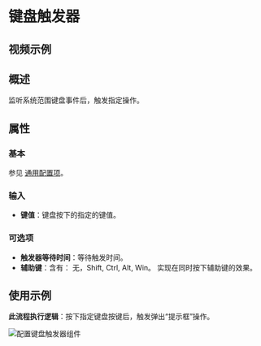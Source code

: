 # 键盘触发器

## 视频示例

## 概述

监听系统范围键盘事件后，触发指定操作。

## 属性

### 基本

参见 [通用配置项](../../Appendix/CommonConfigurationItems.md)。

### 输入

- **键值**：键盘按下的指定的键值。

### 可选项

- **触发器等待时间**：等待触发时间。
- **辅助键**：含有： 无，Shift, Ctrl, Alt, Win。 实现在同时按下辅助键的效果。

## 使用示例

**此流程执行逻辑**：按下指定键盘按键后，触发弹出“提示框”操作。

![配置键盘触发器组件](https://docimages.blob.core.chinacloudapi.cn/images/Activities/keyboardtrigger20210508.png)
